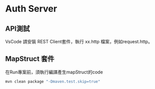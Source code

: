 # Auth Server

## API測試

VsCode 請安裝 REST Client套件，執行 xx.http 檔案，例如request.http。

## MapStruct 套件

在Run專案前，須執行編譯產生mapStruct的code

```sh
mvn clean package "-Dmaven.test.skip=true"
```
